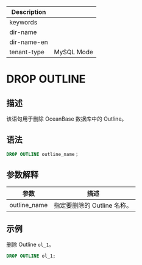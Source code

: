 | Description   |                 |
|---------------|-----------------|
| keywords      |                 |
| dir-name      |                 |
| dir-name-en   |                 |
| tenant-type   | MySQL Mode      |

# DROP OUTLINE

## 描述

该语句用于删除 OceanBase 数据库中的 Outline。

## 语法

```sql
DROP OUTLINE outline_name；  
```

## 参数解释

|    **参数**    |       **描述**       |
|--------------|--------------------|
| outline_name | 指定要删除的 Outline 名称。 |

## 示例

删除 Outline `ol_1`。

```sql
DROP OUTLINE ol_1;      
```

